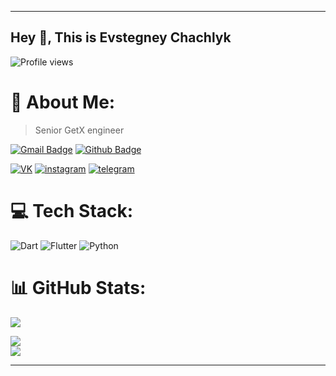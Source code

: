 ----

## Hey 👋, This is Evstegney Chachlyk
![Profile views](https://gpvc.arturio.dev/Waitrum)

# 💫 About Me:
> Senior GetX engineer

[![Gmail Badge](https://img.shields.io/badge/-evstegneych@mail.ru-c14438?style=for-the-badge&logo=Gmail&logoColor=white&link=mailto:evstegneych@mail.ru)](mailto:evstegneych@mail.ru) [![Github Badge](https://img.shields.io/badge/-evstegneych-grey?style=for-the-badge&logo=github&logoColor=white&link=https://github.com/evstegneych/)](https://www.github.com/evstegneych/) 

[![VK](https://img.shields.io/badge/VK---?logo=vk&style=for-the-badge&color=7fa7d4)](https://vk.com/e.chachlyk)
[![instagram](https://img.shields.io/badge/instagram---?logo=instagram&style=for-the-badge&color=ffc0cb)](https://www.instagram.com/evstegneych/)
[![telegram](https://img.shields.io/badge/telegram---?logo=telegram&style=for-the-badge&color=ccccff)](https://t.me/evstegneych)

# 💻 Tech Stack:
![Dart](https://img.shields.io/badge/dart-%230175C2.svg?style=for-the-badge&logo=dart&logoColor=white)
![Flutter](https://img.shields.io/badge/Flutter-%2302569B.svg?style=for-the-badge&logo=Flutter&logoColor=white)
![Python](https://img.shields.io/badge/python-3670A0?style=for-the-badge&logo=python&logoColor=ffdd54)

# 📊 GitHub Stats:
![](https://github-readme-streak-stats.herokuapp.com/?user=evstegneych&theme=omni&hide_border=false&border_radius=20)<br/>

![](https://github-readme-stats.vercel.app/api?username=evstegneych&theme=omni&hide_border=false&include_all_commits=false&count_private=true&border_radius=20)<br/>
![](https://github-readme-stats.vercel.app/api/top-langs/?username=evstegneych&theme=omni&hide_border=false&include_all_commits=false&count_private=true&layout=compact&border_radius=20)

----
